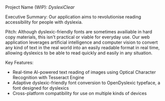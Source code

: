 Project Name (WIP): _DyslexiClear_

Executive Summary: Our application aims to revolutionise reading accessibility for people with dyslexia. 

Pitch: Although dyslexic-friendly fonts are sometimes availiable in hard copy materials, this isn't practical or viable for everyday use. Our web application leverages artificial intelligence and computer vision to convert any kind of text in the real world into an easily readable format in real time, allowing dyslexics to be able to read quickly and easily in any situation.

Key Features: 
- Real-time AI-powered text reading of images using Optical Character Recognition with Tesseract Engine
- Adaptive dyslexic-friendly font conversion to OpenDyslexic typeface, a font designed for dyslexics
- Cross-platform compatibility for use on multiple kinds of devices







